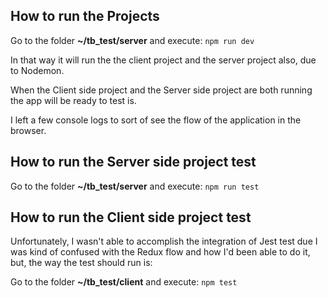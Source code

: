 ## How to run the Projects

Go to the folder **~/tb_test/server** and execute:
 `npm run dev`
 
In that way it will run the the client project and the server project also, due to Nodemon. 

When the Client side project and the Server side project are both running the app will be ready to test is. 

I left a few console logs to sort of see the flow of the application in the browser.

## How to run the Server side project test

Go to the folder **~/tb_test/server** and execute:
 `npm run test`

## How to run the Client side project test

Unfortunately, I wasn't able to accomplish the integration of Jest test due I was kind of confused with the Redux flow and how I'd been able to do it, but, the way the test should run is:

Go to the folder **~/tb_test/client** and execute:
 `npm test`